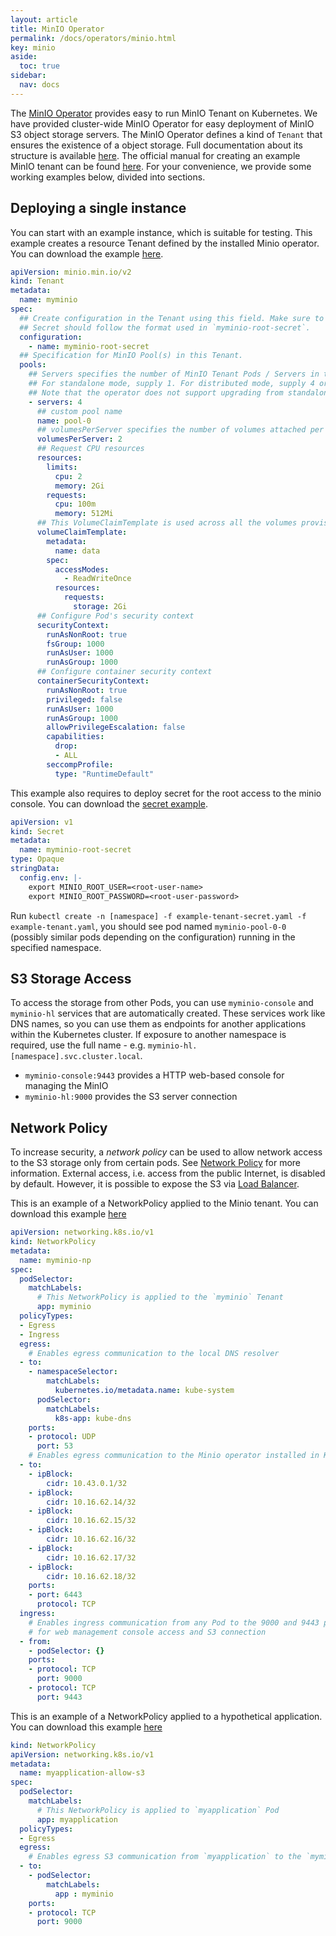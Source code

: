 ```yaml
---
layout: article
title: MinIO Operator
permalink: /docs/operators/minio.html
key: minio
aside:
  toc: true
sidebar:
  nav: docs
---
```


The [MinIO Operator](https://min.io/docs/minio/kubernetes/upstream/index.html) provides easy to run MinIO Tenant on Kubernetes. We have provided cluster-wide MinIO Operator for easy deployment of MinIO S3 object storage servers. The MinIO Operator defines a kind of `Tenant` that ensures the existence of a object storage. Full documentation about its structure is available [here](https://min.io/docs/minio/kubernetes/upstream/index.html). The official manual for creating an example MinIO tenant can be found [here](https://github.com/minio/operator/blob/master/docs/examples.md). For your convenience, we provide some working examples below, divided into sections.

## Deploying a single instance

You can start with an example instance, which is suitable for testing. This example creates a resource Tenant defined by the installed Minio operator. You can download the example [here](minio-minimal-tenant.yaml).

```yaml
apiVersion: minio.min.io/v2
kind: Tenant
metadata:
  name: myminio
spec:
  ## Create configuration in the Tenant using this field. Make sure to create a secret with root credentials with the same name as in this section.
  ## Secret should follow the format used in `myminio-root-secret`.
  configuration:
    - name: myminio-root-secret
  ## Specification for MinIO Pool(s) in this Tenant.
  pools:
    ## Servers specifies the number of MinIO Tenant Pods / Servers in this pool.
    ## For standalone mode, supply 1. For distributed mode, supply 4 or more.
    ## Note that the operator does not support upgrading from standalone to distributed mode.
    - servers: 4
      ## custom pool name
      name: pool-0
      ## volumesPerServer specifies the number of volumes attached per MinIO Tenant Pod / Server.
      volumesPerServer: 2
      ## Request CPU resources
      resources:
        limits:
          cpu: 2
          memory: 2Gi
        requests:
          cpu: 100m
          memory: 512Mi
      ## This VolumeClaimTemplate is used across all the volumes provisioned for MinIO Tenant in this Pool.
      volumeClaimTemplate:
        metadata:
          name: data
        spec:
          accessModes:
            - ReadWriteOnce
          resources:
            requests:
              storage: 2Gi
      ## Configure Pod's security context
      securityContext:
        runAsNonRoot: true
        fsGroup: 1000
        runAsUser: 1000
        runAsGroup: 1000
      ## Configure container security context
      containerSecurityContext:
        runAsNonRoot: true
        privileged: false
        runAsUser: 1000
        runAsGroup: 1000
        allowPrivilegeEscalation: false
        capabilities:
          drop:
          - ALL
        seccompProfile:
          type: "RuntimeDefault"
```

This example also requires to deploy secret for the root access to the minio console. You can download the [secret example](minio-minimal-tenant-secret.yaml).
```yaml
apiVersion: v1
kind: Secret
metadata:
  name: myminio-root-secret
type: Opaque
stringData:
  config.env: |-
    export MINIO_ROOT_USER=<root-user-name>
    export MINIO_ROOT_PASSWORD=<root-user-password>
```

Run `kubectl create -n [namespace] -f example-tenant-secret.yaml -f example-tenant.yaml`, you should see pod named `myminio-pool-0-0` (possibly similar pods depending on the configuration) running in the specified namespace.

## S3 Storage Access

To access the storage from other Pods, you can use `myminio-console` and `myminio-hl` services that are automatically created. These services work like DNS names, so you can use them as endpoints for another applications within the Kubernetes cluster. If exposure to another namespace is required, use the full name - e.g. `myminio-hl.[namespace].svc.cluster.local`.

- `myminio-console:9443` provides a HTTP web-based console for managing the MinIO
- `myminio-hl:9000` provides the S3 server connection

## Network Policy

To increase security, a *network policy* can be used to allow network access to the S3 storage only from certain pods. See [Network Policy](/docs/security.html) for more information. External access, i.e. access from the public Internet, is disabled by default. However, it is possible to expose the S3 via [Load Balancer](/docs/kubectl-expose.html#other-applications).

This is an example of a NetworkPolicy applied to the Minio tenant. You can download this example [here](minio-minimal-tenant-np.yaml)
```yaml
apiVersion: networking.k8s.io/v1
kind: NetworkPolicy
metadata:
  name: myminio-np
spec:
  podSelector:
    matchLabels:
      # This NetworkPolicy is applied to the `myminio` Tenant
      app: myminio
  policyTypes:
  - Egress
  - Ingress
  egress:
    # Enables egress communication to the local DNS resolver
  - to:
    - namespaceSelector:
        matchLabels:
          kubernetes.io/metadata.name: kube-system
      podSelector:
        matchLabels:
          k8s-app: kube-dns
    ports:
    - protocol: UDP
      port: 53
    # Enables egress communication to the Minio operator installed in Kubernetes.
  - to:
    - ipBlock:
        cidr: 10.43.0.1/32
    - ipBlock:
        cidr: 10.16.62.14/32
    - ipBlock:
        cidr: 10.16.62.15/32
    - ipBlock:
        cidr: 10.16.62.16/32
    - ipBlock:
        cidr: 10.16.62.17/32
    - ipBlock:
        cidr: 10.16.62.18/32
    ports:
    - port: 6443
      protocol: TCP
  ingress:
    # Enables ingress communication from any Pod to the 9000 and 9443 ports
    # for web management console access and S3 connection
  - from:
    - podSelector: {}
    ports:
    - protocol: TCP
      port: 9000
    - protocol: TCP
      port: 9443
```

This is an example of a NetworkPolicy applied to a hypothetical application. You can download this example [here](minio-minimal-application-np.yaml)
```yaml
kind: NetworkPolicy
apiVersion: networking.k8s.io/v1
metadata:
  name: myapplication-allow-s3
spec:
  podSelector:
    matchLabels:
      # This NetworkPolicy is applied to `myapplication` Pod
      app: myapplication
  policyTypes:
  - Egress
  egress:
    # Enables egress S3 communication from `myapplication` to the `myminio` Tenant
  - to:
    - podSelector:
        matchLabels:
          app : myminio
    ports:
    - protocol: TCP
      port: 9000
```
